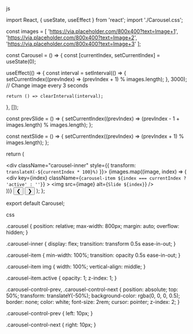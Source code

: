 js

import React, { useState, useEffect } from 'react';
import './Carousel.css';

const images = [
  'https://via.placeholder.com/800x400?text=Image+1',
  'https://via.placeholder.com/800x400?text=Image+2',
  'https://via.placeholder.com/800x400?text=Image+3'
];

const Carousel = () => {
  const [currentIndex, setCurrentIndex] = useState(0);

  useEffect(() => {
    const interval = setInterval(() => {
      setCurrentIndex((prevIndex) => (prevIndex + 1) % images.length);
    }, 3000); // Change image every 3 seconds

    return () => clearInterval(interval);
  }, []);

  const prevSlide = () => {
    setCurrentIndex((prevIndex) => (prevIndex - 1 + images.length) % images.length);
  };

  const nextSlide = () => {
    setCurrentIndex((prevIndex) => (prevIndex + 1) % images.length);
  };

  return (
    <div className="carousel">
      <div className="carousel-inner" style={{ transform: `translateX(-${currentIndex * 100}%)` }}>
        {images.map((image, index) => (
          <div
            key={index}
            className={`carousel-item ${index === currentIndex ? 'active' : ''}`}
          >
            <img src={image} alt={`Slide ${index}`} />
          </div>
        ))}
      </div>
      <button className="carousel-control-prev" onClick={prevSlide}>
        &#10094;
      </button>
      <button className="carousel-control-next" onClick={nextSlide}>
        &#10095;
      </button>
    </div>
  );
};

export default Carousel;


css

.carousel {
  position: relative;
  max-width: 800px;
  margin: auto;
  overflow: hidden;
}

.carousel-inner {
  display: flex;
  transition: transform 0.5s ease-in-out;
}

.carousel-item {
  min-width: 100%;
  transition: opacity 0.5s ease-in-out;
}

.carousel-item img {
  width: 100%;
  vertical-align: middle;
}

.carousel-item.active {
  opacity: 1;
  z-index: 1;
}

.carousel-control-prev, .carousel-control-next {
  position: absolute;
  top: 50%;
  transform: translateY(-50%);
  background-color: rgba(0, 0, 0, 0.5);
  border: none;
  color: white;
  font-size: 2rem;
  cursor: pointer;
  z-index: 2;
}

.carousel-control-prev {
  left: 10px;
}

.carousel-control-next {
  right: 10px;
}
